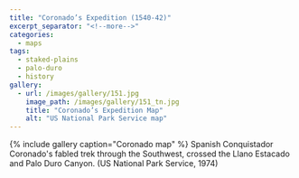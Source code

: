 ```yaml
---
title: "Coronado’s Expedition (1540-42)"
excerpt_separator: "<!--more-->"
categories:
  - maps
tags:
  - staked-plains
  - palo-duro
  - history
gallery:
  - url: /images/gallery/151.jpg
    image_path: /images/gallery/151_tn.jpg
    title: "Coronado’s Expedition Map"
    alt: "US National Park Service map"  
---
```

{% include gallery caption="Coronado map" %}
Spanish Conquistador Coronado's fabled trek through the Southwest, crossed the Llano Estacado and Palo Duro Canyon. (US National Park Service, 1974)
